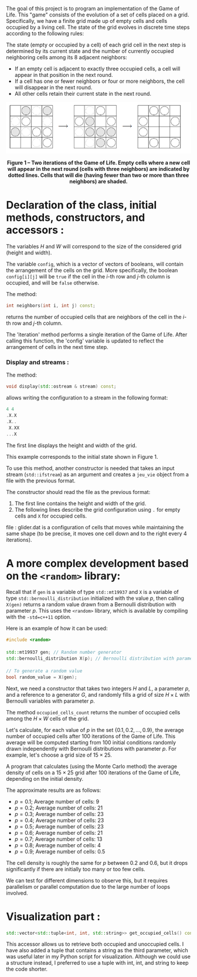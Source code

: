 The goal of this project is to program an implementation of the Game of Life. This "game" consists of the evolution of a set of cells placed on a grid. Specifically, we have a finite grid made up of empty cells and cells occupied by a living cell. The state of the grid evolves in discrete time steps according to the following rules:

The state (empty or occupied by a cell) of each grid cell in the next step is determined by its current state and the number of currently occupied neighboring cells among its 8 adjacent neighbors:
- If an empty cell is adjacent to exactly three occupied cells, a cell will appear in that position in the next round.
- If a cell has one or fewer neighbors or four or more neighbors, the cell will disappear in the next round.
- All other cells retain their current state in the next round.

![Example of Game of Life Rules](Example.png)

<figcaption style="text-align: center; font-weight: bold;">
Figure 1 – Two iterations of the Game of Life. Empty cells where a new cell will appear in the next round (cells with three neighbors) are indicated by dotted lines. Cells that will die (having fewer than two or more than three neighbors) are shaded.
</figcaption>

# Declaration of the class, initial methods, constructors, and accessors :
The variables $H$ and $W$ will correspond to the size of the considered grid (height and width). 

The variable `config`, which is a vector of vectors of booleans, will contain the arrangement of the cells on the grid. More specifically, the boolean `config[i][j]` will be `true` if the cell in the $i$-th row and $j$-th column is occupied, and will be `false` otherwise.

The method:
```cpp
int neighbors(int i, int j) const;
``` 
returns the number of occupied cells that are neighbors of the cell in the $i$-th row and $j$-th column.

The 'iteration' method performs a single iteration of the Game of Life. After calling this function, the 'config' variable is updated to reflect the arrangement of cells in the next time step.

### Display and streams :
The method:

```cpp
void display(std::ostream & stream) const;
```
allows writing the configuration to a stream in the following format:
```cpp
4 4
.X.X
.X..
 X.XX
...X
```
The first line displays the height and width of the grid. 

This example corresponds to the initial state shown in Figure 1.

To use this method, another constructor is needed that takes an input stream (`std::ifstream`) as an argument and creates a `jeu_vie` object from a file with the previous format.

The constructor should read the file as the previous format:

1. The first line contains the height and width of the grid.
2. The following lines describe the grid configuration using `.` for empty cells and `X` for occupied cells.

file : glider.dat is a configuration of cells that moves while maintaining the same shape (to be precise, it moves one cell down and to the right every 4 iterations).

# A more complex development based on the `<random>` library:

Recall that if `gen` is a variable of type `std::mt19937` and `X` is a variable of type `std::bernoulli_distribution` initialized with the value $p$, then calling `X(gen)` returns a random value drawn from a Bernoulli distribution with parameter $p$. This uses the `<random>` library, which is available by compiling with the `-std=c++11` option.

Here is an example of how it can be used:

```cpp
#include <random>

std::mt19937 gen; // Random number generator
std::bernoulli_distribution X(p); // Bernoulli distribution with parameter p

// To generate a random value
bool random_value = X(gen);

```

Next, we need a constructor that takes two integers $H$ and $L$, a parameter $p$, and a reference to a generator $G$, and randomly fills a grid of size $H \times L$ with Bernoulli variables with parameter $p$.

The method `occupied_cells_count` returns the number of occupied cells among the $H \times W$ cells of the grid.

Let's calculate, for each value of $p$ in the set $\{0.1, 0.2, \dots, 0.9\}$, the average number of occupied cells after 100 iterations of the Game of Life. This average will be computed starting from 100 initial conditions randomly drawn independently with Bernoulli distributions with parameter $p$. For example, let's choose a grid size of $15 \times 25$.

A program that calculates (using the Monte Carlo method) the average density of cells on a $15 \times 25$ grid after 100 iterations of the Game of Life, depending on the initial density.

The approximate results are as follows:

- $p = 0.1$; Average number of cells: 9
- $p = 0.2$; Average number of cells: 21
- $p = 0.3$; Average number of cells: 23
- $p = 0.4$; Average number of cells: 23
- $p = 0.5$; Average number of cells: 23
- $p = 0.6$; Average number of cells: 21
- $p = 0.7$; Average number of cells: 13
- $p = 0.8$; Average number of cells: 4
- $p = 0.9$; Average number of cells: 0.5

The cell density is roughly the same for $p$ between 0.2 and 0.6, but it drops significantly if there are initially too many or too few cells.

We can test for different dimensions to observe this, but it requires parallelism or parallel computation due to the large number of loops involved.


# Visualization part :
```cpp 
std::vector<std::tuple<int, int, std::string>> get_occupied_cells() const;
```

This accessor allows us to retrieve both occupied and unoccupied cells. I have also added a tuple that contains a string as the third parameter, which was useful later in my Python script for visualization. Although we could use a structure instead, I preferred to use a tuple with int, int, and string to keep the code shorter.